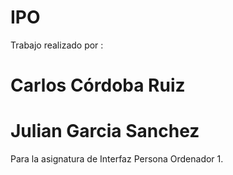 # IPO
Trabajo realizado por :
# Carlos Córdoba Ruiz
# Julian Garcia Sanchez
Para la asignatura de Interfaz Persona Ordenador 1.
